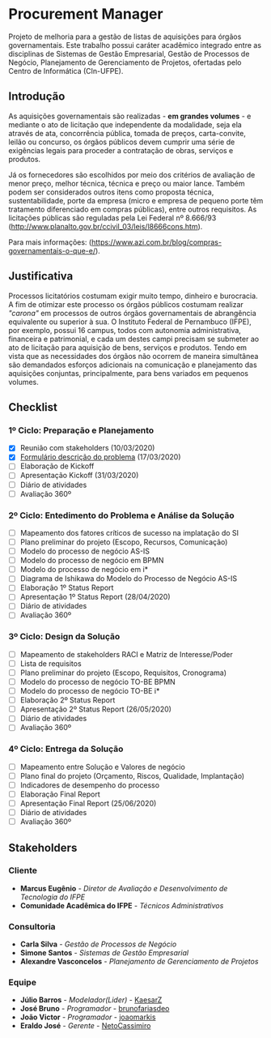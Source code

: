 # Procurement Manager
Projeto de melhoria para a gestão de listas de aquisições para órgãos governamentais. Este trabalho possui caráter acadêmico integrado entre as disciplinas de Sistemas de Gestão Empresarial, Gestão de Processos de Negócio, Planejamento de Gerenciamento de Projetos, ofertadas pelo Centro de Informática (CIn-UFPE).

## Introdução
As aquisições governamentais são realizadas - **em grandes volumes** - e mediante o ato de licitação que independente da modalidade, seja ela através de ata, concorrência pública, tomada de preços, carta-convite, leilão ou concurso, os órgãos públicos devem cumprir uma série de exigências legais para proceder a contratação de obras, serviços e produtos.

Já os fornecedores são escolhidos por meio dos critérios de avaliação de menor preço, melhor técnica, técnica e preço ou maior lance. Também podem ser considerados outros itens como proposta técnica, sustentabilidade, porte da empresa (micro e empresa de pequeno porte têm tratamento diferenciado em compras públicas), entre outros requisitos. As licitações públicas são reguladas pela Lei Federal nº 8.666/93 (http://www.planalto.gov.br/ccivil_03/leis/l8666cons.htm).

Para mais informações: (https://www.azi.com.br/blog/compras-governamentais-o-que-e/).

## Justificativa
Processos licitatórios costumam exigir muito tempo, dinheiro e burocracia. A fim de otimizar este processo os órgãos públicos costumam realizar *"carona"* em processos de outros órgãos governamentais de abrangência equivalente ou superior à sua. O Instituto Federal de Pernambuco (IFPE), por exemplo, possui 16 campus, todos com autonomia administrativa, financeira e patrimonial, e cada um destes campi precisam se submeter ao ato de licitação para aquisição de bens, serviços e produtos. Tendo em vista que as necessidades dos órgãos não ocorrem de maneira simultânea são demandados esforços adicionais na comunicação e planejamento das aquisições conjuntas, principalmente, para bens variados em pequenos volumes. 

## Checklist
### 1º Ciclo: Preparação e Planejamento
- [x] Reunião com stakeholders (10/03/2020)
- [x] [Formulário descrição do problema](/sge/problem-description.md) (17/03/2020)
- [ ] Elaboração de Kickoff
- [ ] Apresentação Kickoff (31/03/2020)
- [ ] Diário de atividades
- [ ] Avaliação 360º

### 2º Ciclo: Entedimento do Problema e Análise da Solução
- [ ] Mapeamento dos fatores críticos de sucesso na implatação do SI
- [ ] Plano preliminar do projeto (Escopo, Recursos, Comunicação)
- [ ] Modelo do processo de negócio AS-IS
- [ ] Modelo do processo de negócio em BPMN
- [ ] Modelo do processo de negócio em i*
- [ ] Diagrama de Ishikawa do Modelo do Processo de Negócio AS-IS
- [ ] Elaboração 1º Status Report
- [ ] Apresentação 1º Status Report (28/04/2020)
- [ ] Diário de atividades
- [ ] Avaliação 360º

### 3º Ciclo: Design da Solução
- [ ] Mapeamento de stakeholders RACI e Matriz de Interesse/Poder
- [ ] Lista de requisitos
- [ ] Plano preliminar do projeto (Escopo, Requisitos, Cronograma)
- [ ] Modelo do processo de negócio TO-BE BPMN
- [ ] Modelo do processo de negócio TO-BE i*
- [ ] Elaboração 2º Status Report
- [ ] Apresentação 2º Status Report (26/05/2020)
- [ ] Diário de atividades
- [ ] Avaliação 360º

### 4º Ciclo: Entrega da Solução
- [ ] Mapeamento entre Solução e Valores de negócio
- [ ] Plano final do projeto (Orçamento, Riscos, Qualidade, Implantação)
- [ ] Indicadores de desempenho do processo
- [ ] Elaboração Final Report
- [ ] Apresentação Final Report (25/06/2020)
- [ ] Diário de atividades
- [ ] Avaliação 360º

## Stakeholders
### Cliente
* **Marcus Eugênio** - *Diretor de Avaliação e Desenvolvimento de Tecnologia do IFPE*
* **Comunidade Acadêmica do IFPE** - *Técnicos Administrativos*

### Consultoria
* **Carla Silva** - *Gestão de Processos de Negócio*
* **Simone Santos** - *Sistemas de Gestão Empresarial*
* **Alexandre Vasconcelos** - *Planejamento de Gerenciamento de Projetos*

### Equipe
* **Júlio Barros** - *Modelador(Lider)* - [KaesarZ](https://github.com/KaesarZ)
* **José Bruno** - *Programador* - [brunofariasdeo](https://github.com/brunofariasdeo)
* **João Victor** - *Programador* - [joaomarkis](https://github.com/joaomarkis)
* **Eraldo José** - *Gerente* - [NetoCassimiro](https://github.com/NetoCassimiro)
